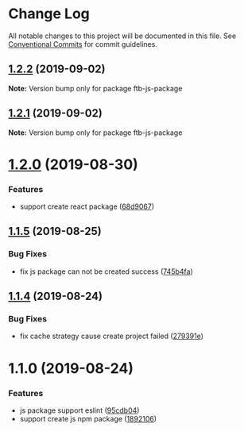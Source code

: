 # Change Log

All notable changes to this project will be documented in this file.
See [Conventional Commits](https://conventionalcommits.org) for commit guidelines.

## [1.2.2](https://github.com/ftb-family/ftb-cli/compare/ftb-js-package@1.2.1...ftb-js-package@1.2.2) (2019-09-02)

**Note:** Version bump only for package ftb-js-package





## [1.2.1](https://github.com/ftb-family/ftb-cli/compare/ftb-js-package@1.2.0...ftb-js-package@1.2.1) (2019-09-02)

**Note:** Version bump only for package ftb-js-package





# [1.2.0](https://github.com/ftb-family/ftb-cli/compare/ftb-js-package@1.1.5...ftb-js-package@1.2.0) (2019-08-30)


### Features

* support create react package ([68d9067](https://github.com/ftb-family/ftb-cli/commit/68d9067))





## [1.1.5](https://github.com/ftb-family/ftb-cli/compare/ftb-js-package@1.1.4...ftb-js-package@1.1.5) (2019-08-25)


### Bug Fixes

* fix js package can not be created success ([745b4fa](https://github.com/ftb-family/ftb-cli/commit/745b4fa))





## [1.1.4](https://github.com/ftb-family/ftb-cli/compare/ftb-js-package@1.1.0...ftb-js-package@1.1.4) (2019-08-24)


### Bug Fixes

* fix cache strategy cause create project failed ([279391e](https://github.com/ftb-family/ftb-cli/commit/279391e))





# 1.1.0 (2019-08-24)


### Features

* js package support eslint ([95cdb04](https://github.com/ftb-family/ftb-cli/commit/95cdb04))
* support create js npm package ([1892106](https://github.com/ftb-family/ftb-cli/commit/1892106))
